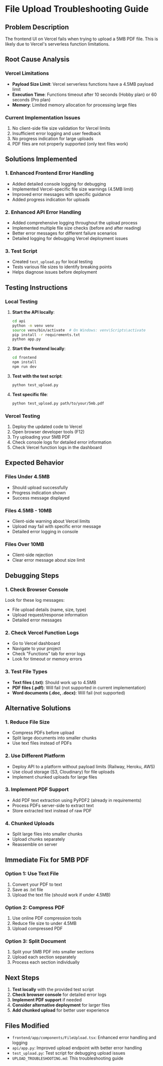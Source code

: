 # File Upload Troubleshooting Guide

## Problem Description
The frontend UI on Vercel fails when trying to upload a 5MB PDF file. This is likely due to Vercel's serverless function limitations.

## Root Cause Analysis

### Vercel Limitations
- **Payload Size Limit**: Vercel serverless functions have a 4.5MB payload limit
- **Execution Time**: Functions timeout after 10 seconds (Hobby plan) or 60 seconds (Pro plan)
- **Memory**: Limited memory allocation for processing large files

### Current Implementation Issues
1. No client-side file size validation for Vercel limits
2. Insufficient error logging and user feedback
3. No progress indication for large uploads
4. PDF files are not properly supported (only text files work)

## Solutions Implemented

### 1. Enhanced Frontend Error Handling
- Added detailed console logging for debugging
- Implemented Vercel-specific file size warnings (4.5MB limit)
- Improved error messages with specific guidance
- Added progress indication for uploads

### 2. Enhanced API Error Handling
- Added comprehensive logging throughout the upload process
- Implemented multiple file size checks (before and after reading)
- Better error messages for different failure scenarios
- Detailed logging for debugging Vercel deployment issues

### 3. Test Script
- Created `test_upload.py` for local testing
- Tests various file sizes to identify breaking points
- Helps diagnose issues before deployment

## Testing Instructions

### Local Testing
1. **Start the API locally**:
   ```bash
   cd api
   python -m venv venv
   source venv/bin/activate  # On Windows: venv\Scripts\activate
   pip install -r requirements.txt
   python app.py
   ```

2. **Start the frontend locally**:
   ```bash
   cd frontend
   npm install
   npm run dev
   ```

3. **Test with the test script**:
   ```bash
   python test_upload.py
   ```

4. **Test specific file**:
   ```bash
   python test_upload.py path/to/your/5mb.pdf
   ```

### Vercel Testing
1. Deploy the updated code to Vercel
2. Open browser developer tools (F12)
3. Try uploading your 5MB PDF
4. Check console logs for detailed error information
5. Check Vercel function logs in the dashboard

## Expected Behavior

### Files Under 4.5MB
- Should upload successfully
- Progress indication shown
- Success message displayed

### Files 4.5MB - 10MB
- Client-side warning about Vercel limits
- Upload may fail with specific error message
- Detailed error logging in console

### Files Over 10MB
- Client-side rejection
- Clear error message about size limit

## Debugging Steps

### 1. Check Browser Console
Look for these log messages:
- File upload details (name, size, type)
- Upload request/response information
- Detailed error messages

### 2. Check Vercel Function Logs
- Go to Vercel dashboard
- Navigate to your project
- Check "Functions" tab for error logs
- Look for timeout or memory errors

### 3. Test File Types
- **Text files (.txt)**: Should work up to 4.5MB
- **PDF files (.pdf)**: Will fail (not supported in current implementation)
- **Word documents (.doc, .docx)**: Will fail (not supported)

## Alternative Solutions

### 1. Reduce File Size
- Compress PDFs before upload
- Split large documents into smaller chunks
- Use text files instead of PDFs

### 2. Use Different Platform
- Deploy API to a platform without payload limits (Railway, Heroku, AWS)
- Use cloud storage (S3, Cloudinary) for file uploads
- Implement chunked uploads for large files

### 3. Implement PDF Support
- Add PDF text extraction using PyPDF2 (already in requirements)
- Process PDFs server-side to extract text
- Store extracted text instead of raw PDF

### 4. Chunked Uploads
- Split large files into smaller chunks
- Upload chunks separately
- Reassemble on server

## Immediate Fix for 5MB PDF

### Option 1: Use Text File
1. Convert your PDF to text
2. Save as .txt file
3. Upload the text file (should work if under 4.5MB)

### Option 2: Compress PDF
1. Use online PDF compression tools
2. Reduce file size to under 4.5MB
3. Upload compressed PDF

### Option 3: Split Document
1. Split your 5MB PDF into smaller sections
2. Upload each section separately
3. Process each section individually

## Next Steps

1. **Test locally** with the provided test script
2. **Check browser console** for detailed error logs
3. **Implement PDF support** if needed
4. **Consider alternative deployment** for larger files
5. **Add chunked upload** for better user experience

## Files Modified

- `frontend/app/components/FileUpload.tsx`: Enhanced error handling and logging
- `api/app.py`: Improved upload endpoint with better error handling
- `test_upload.py`: Test script for debugging upload issues
- `UPLOAD_TROUBLESHOOTING.md`: This troubleshooting guide 